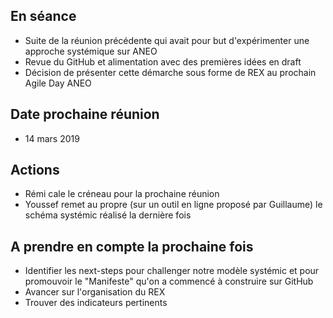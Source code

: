 ## En séance 

- Suite de la réunion précédente qui avait pour but d'expérimenter une approche systémique sur ANEO
- Revue du GitHub et alimentation avec des premières idées en draft
- Décision de présenter cette démarche sous forme de REX au prochain Agile Day ANEO

## Date prochaine réunion

- 14 mars 2019

## Actions

- Rémi cale le créneau pour la prochaine réunion
- Youssef remet au propre (sur un outil en ligne proposé par Guillaume) le schéma systémic réalisé la dernière fois

## A prendre en compte la prochaine fois

- Identifier les next-steps pour challenger notre modèle systémic et pour promouvoir le "Manifeste" qu'on a commencé à construire sur GitHub
- Avancer sur l'organisation du REX
- Trouver des indicateurs pertinents
